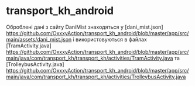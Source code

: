 # transport_kh_android
Оброблені дані з сайту DaniMist знаходяться у [dani_mist.json] https://github.com/OxxxyAction/transport_kh_android/blob/master/app/src/main/assets/dani_mist.json і використовуються в файлах [TramActivity.java] https://github.com/OxxxyAction/transport_kh_android/blob/master/app/src/main/java/com/transport_kh/transport_kh/activities/TramActivity.java та [TrolleybusActivity.java] https://github.com/OxxxyAction/transport_kh_android/blob/master/app/src/main/java/com/transport_kh/transport_kh/activities/TrolleybusActivity.java
